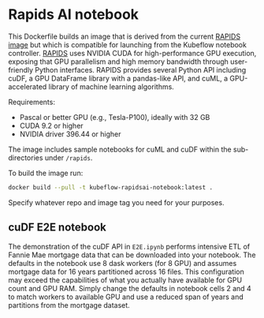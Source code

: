 # Rapids AI notebook

This Dockerfile builds an image that is derived from the current [RAPIDS image](https://ngc.nvidia.com/catalog/containers) but which is compatible for launching from the Kubeflow notebook controller. [RAPIDS](https://devblogs.nvidia.com/gpu-accelerated-analytics-rapids/) uses NVIDIA CUDA for high-performance GPU execution, exposing that GPU parallelism and high memory bandwidth through user-friendly Python interfaces. RAPIDS provides several Python API including cuDF, a GPU DataFrame library with a pandas-like API, and cuML, a GPU-accelerated library of machine learning algorithms.

Requirements:

* Pascal or better GPU (e.g., Tesla-P100), ideally with 32 GB
* CUDA 9.2 or higher
* NVIDIA driver 396.44 or higher

The image includes sample notebooks for cuML and cuDF within the sub-directories under `/rapids`.

To build the image run:

```bash
docker build --pull -t kubeflow-rapidsai-notebook:latest .
```

Specify whatever repo and image tag you need for your purposes.

## cuDF E2E notebook

The demonstration of the cuDF API in `E2E.ipynb` performs intensive ETL of Fannie Mae mortgage data that can be downloaded into your notebook. The defaults in the notebook use 8 dask workers (for 8 GPU) and assumes mortgage data for 16 years partitioned across 16 files. This configuration may exceed the capabilities of what you actually have available for GPU count and GPU RAM. Simply change the defaults in notebook cells 2 and 4 to match workers to available GPU and use a reduced span of years and partitions from the mortgage dataset.
